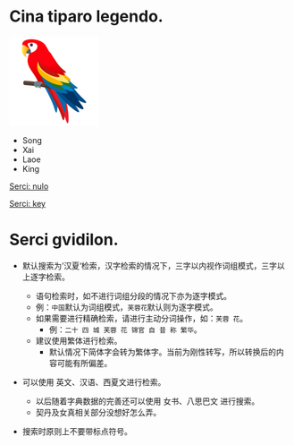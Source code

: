 # Cina tiparo legendo.

![](/res/papago.png)

- Song
- Xai
- Laoe
- King

[Serci: nulo](/serci)

[Serci: key](/serci?q=芙蓉花)

# Serci gvidilon.

- 默认搜索为’汉夏‘检索，汉字检索的情况下，三字以内视作词组模式，三字以上逐字检索。
  - 语句检索时，如不进行词组分段的情况下亦为逐字模式。
  - 例：`中国`默认为词组模式，`芙蓉花`默认则为逐字模式。
  - 如果需要进行精确检索，请进行主动分词操作，如：`芙蓉 花`。
    - 例：`二十 四 城 芙蓉 花 锦官 自 昔 称 繁华`。
  - 建议使用繁体进行检索。
    - 默认情况下简体字会转为繁体字。当前为刚性转写，所以转换后的内容可能有所偏差。

- 可以使用 英文、汉语、西夏文进行检索。
  - 以后随着字典数据的完善还可以使用 女书、八思巴文 进行搜索。
  - 契丹及女真相关部分没想好怎么弄。

- 搜索时原则上不要带标点符号。